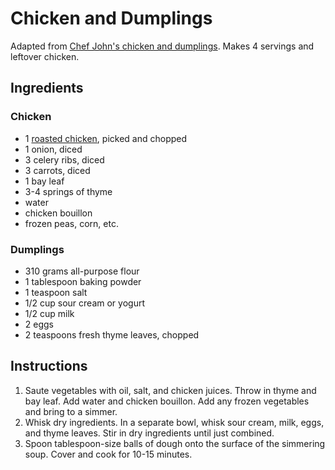 # Chicken and Dumplings

Adapted from [Chef John's chicken and dumplings](http://foodwishes.blogspot.com/2012/05/chicken-dumplings-stewed-chicken-with.html). Makes 4 servings and leftover chicken.

## Ingredients

### Chicken

- 1 [roasted chicken](roasted-chicken.md), picked and chopped
- 1 onion, diced
- 3 celery ribs, diced
- 3 carrots, diced
- 1 bay leaf
- 3-4 springs of thyme
- water
- chicken bouillon
- frozen peas, corn, etc.

### Dumplings

- 310 grams all-purpose flour
- 1 tablespoon baking powder
- 1 teaspoon salt
- 1/2 cup sour cream or yogurt
- 1/2 cup milk
- 2 eggs
- 2 teaspoons fresh thyme leaves, chopped

## Instructions

1. Saute vegetables with oil, salt, and chicken juices. Throw in thyme and bay leaf. Add water and chicken bouillon. Add any frozen vegetables and bring to a simmer.
2. Whisk dry ingredients. In a separate bowl, whisk sour cream, milk, eggs, and thyme leaves. Stir in dry ingredients until just combined.
3. Spoon tablespoon-size balls of dough onto the surface of the simmering soup. Cover and cook for 10-15 minutes.
